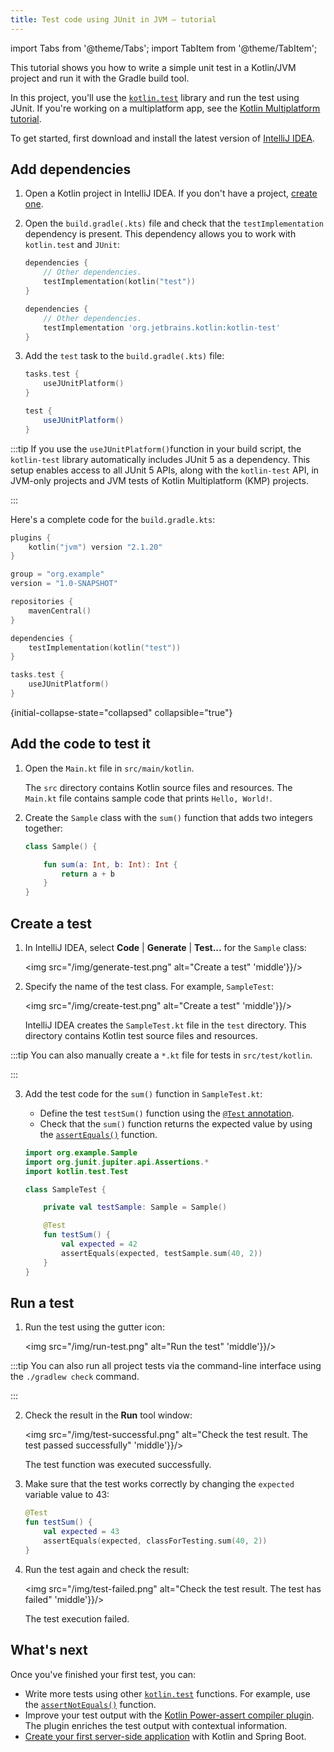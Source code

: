 ```yaml
---
title: Test code using JUnit in JVM – tutorial
---
```


import Tabs from '@theme/Tabs';
import TabItem from '@theme/TabItem';




This tutorial shows you how to write a simple unit test in a Kotlin/JVM project and run it with the Gradle build tool.

In this project, you'll use the [`kotlin.test`](https://kotlinlang.org/api/latest/kotlin.test/index.html) library and run the test using JUnit.
If you're working on a multiplatform app, see the [Kotlin Multiplatform tutorial](https://www.jetbrains.com/help/kotlin-multiplatform-dev/multiplatform-run-tests.html).

To get started, first download and install the latest version of [IntelliJ IDEA](https://www.jetbrains.com/idea/download/index.html).

## Add dependencies

1. Open a Kotlin project in IntelliJ IDEA. If you don't have a project,
   [create one](https://www.jetbrains.com/help/idea/create-your-first-kotlin-app.html#create-project).

2. Open the `build.gradle(.kts)` file and check that the `testImplementation` dependency is present.
   This dependency allows you to work with `kotlin.test` and `JUnit`:

    <Tabs>
    <TabItem value="kotlin" label="Kotlin" default={kotlin === "kotlin"}>

   ```kotlin
   dependencies {
       // Other dependencies.
       testImplementation(kotlin("test"))
   }
   ```

    </TabItem>
    <TabItem value="groovy" label="Groovy" default={groovy === "kotlin"}>

   ```groovy
   dependencies {
       // Other dependencies.
       testImplementation 'org.jetbrains.kotlin:kotlin-test'
   }
   ```

   </TabItem>
   </Tabs>

3. Add the `test` task to the `build.gradle(.kts)` file:

    <Tabs>
    <TabItem value="kotlin" label="Kotlin" default={kotlin === "kotlin"}>

   ```kotlin
   tasks.test {
       useJUnitPlatform()
   }
   ```

    </TabItem>
    <TabItem value="groovy" label="Groovy" default={groovy === "kotlin"}>

   ```groovy
   test {
       useJUnitPlatform()
   }
   ```

   </TabItem>
   </Tabs>

:::tip
    If you use the `useJUnitPlatform()`function in your build script, 
    the `kotlin-test` library automatically includes JUnit 5 as a dependency.
    This setup enables access to all JUnit 5 APIs, along with the `kotlin-test` API,
    in JVM-only projects and JVM tests of Kotlin Multiplatform (KMP) projects.

:::
   

Here's a complete code for the `build.gradle.kts`:

```kotlin
plugins {
    kotlin("jvm") version "2.1.20"
}

group = "org.example"
version = "1.0-SNAPSHOT"

repositories {
    mavenCentral()
}

dependencies {
    testImplementation(kotlin("test"))
}

tasks.test {
    useJUnitPlatform()
}
```
{initial-collapse-state="collapsed" collapsible="true"}

## Add the code to test it

1. Open the `Main.kt` file in `src/main/kotlin`.

   The `src` directory contains Kotlin source files and resources. 
   The `Main.kt` file contains sample code that prints `Hello, World!`.

2. Create the `Sample` class with the `sum()` function that adds two integers together:

   ```kotlin
   class Sample() {

       fun sum(a: Int, b: Int): Int {
           return a + b
       }
   }
   ```

## Create a test

1. In IntelliJ IDEA, select **Code** | **Generate** | **Test...** for the `Sample` class:

   <img src="/img/generate-test.png" alt="Create a test"  'middle'}}/>

2. Specify the name of the test class. For example, `SampleTest`:

   <img src="/img/create-test.png" alt="Create a test"  'middle'}}/>

   IntelliJ IDEA creates the `SampleTest.kt` file in the `test` directory.
   This directory contains Kotlin test source files and resources.

:::tip
    You can also manually create a `*.kt` file for tests in `src/test/kotlin`.

:::
   

3. Add the test code for the `sum()` function in `SampleTest.kt`:

   * Define the test `testSum()` function using the [`@Test` annotation](https://kotlinlang.org/api/latest/kotlin.test/kotlin.test/-test/index.html).
   * Check that the `sum()` function returns the expected value by using the [`assertEquals()`](https://kotlinlang.org/api/latest/kotlin.test/kotlin.test/assert-equals.html) function.

   ```kotlin
   import org.example.Sample
   import org.junit.jupiter.api.Assertions.*
   import kotlin.test.Test

   class SampleTest {

       private val testSample: Sample = Sample()

       @Test
       fun testSum() {
           val expected = 42
           assertEquals(expected, testSample.sum(40, 2))
       }
   }
   ```

## Run a test

1. Run the test using the gutter icon:

   <img src="/img/run-test.png" alt="Run the test"  'middle'}}/>

:::tip
    You can also run all project tests via the command-line interface using the `./gradlew check` command.

:::
   

2. Check the result in the **Run** tool window:

   <img src="/img/test-successful.png" alt="Check the test result. The test passed successfully"  'middle'}}/>

   The test function was executed successfully.

3. Make sure that the test works correctly by changing the `expected` variable value to 43:

   ```kotlin
   @Test
   fun testSum() {
       val expected = 43
       assertEquals(expected, classForTesting.sum(40, 2))
   }
   ```

4. Run the test again and check the result:

   <img src="/img/test-failed.png" alt="Check the test result. The test has failed"  'middle'}}/>

   The test execution failed.

## What's next

Once you've finished your first test, you can:

* Write more tests using other [`kotlin.test`](https://kotlinlang.org/api/latest/kotlin.test/kotlin.test/) functions.
   For example, use the [`assertNotEquals()`](https://kotlinlang.org/api/latest/kotlin.test/kotlin.test/assert-not-equals.html) function.
* Improve your test output with the [Kotlin Power-assert compiler plugin](power-assert.md).
   The plugin enriches the test output with contextual information.
* [Create your first server-side application](jvm-get-started-spring-boot.md) with Kotlin and Spring Boot.
